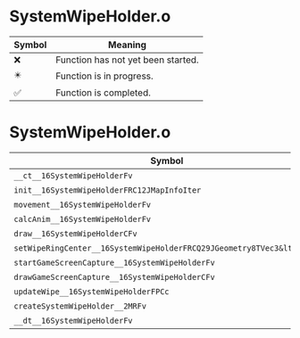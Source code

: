 # SystemWipeHolder.o
| Symbol | Meaning 
| ------------- | ------------- 
| :x: | Function has not yet been started. 
| :eight_pointed_black_star: | Function is in progress. 
| :white_check_mark: | Function is completed. 


# SystemWipeHolder.o
| Symbol | Decompiled? |
| ------------- | ------------- |
| `__ct__16SystemWipeHolderFv` | :x: |
| `init__16SystemWipeHolderFRC12JMapInfoIter` | :x: |
| `movement__16SystemWipeHolderFv` | :x: |
| `calcAnim__16SystemWipeHolderFv` | :x: |
| `draw__16SystemWipeHolderCFv` | :x: |
| `setWipeRingCenter__16SystemWipeHolderFRCQ29JGeometry8TVec3&lt;f&gt;` | :x: |
| `startGameScreenCapture__16SystemWipeHolderFv` | :x: |
| `drawGameScreenCapture__16SystemWipeHolderCFv` | :x: |
| `updateWipe__16SystemWipeHolderFPCc` | :x: |
| `createSystemWipeHolder__2MRFv` | :x: |
| `__dt__16SystemWipeHolderFv` | :x: |

